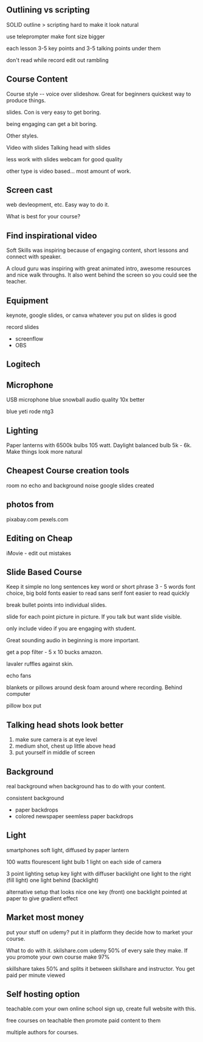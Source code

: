 ## Outlining vs scripting
SOLID outline > scripting
hard to make it look natural

use teleprompter
make font size bigger

each lesson 3-5 key points
and 3-5 talking points under them

don't read while record
edit out rambling

## Course Content
Course style -- voice over slideshow. Great for beginners quickest way to produce things.

slides. Con is very easy to get boring.

being engaging can get a bit boring.

Other styles.

Video with slides
Talking head with slides

less work with slides
webcam for good quality

other type is video based... most amount of work.

## Screen cast
web devleopment, etc.
Easy way to do it.

What is best for your course?

## Find inspirational video
Soft Skills was inspiring because of engaging content, short lessons and connect with speaker.

A cloud guru was inspiring with great animated intro, awesome resources and nice walk throughs. It also went behind the screen so you could see the teacher.

## Equipment
keynote, google slides, or canva
whatever you put on slides is good

record slides
- screenflow
- OBS

## Logitech

## Microphone
USB microphone
blue snowball
audio quality 10x better

blue yeti
rode ntg3

## Lighting
Paper lanterns with 6500k bulbs 105 watt. Daylight balanced bulb 5k - 6k. Make things look more natural

## Cheapest Course creation tools
room no echo and background noise
google slides created

## photos from
pixabay.com
pexels.com

## Editing on Cheap
iMovie - edit out mistakes

## Slide Based Course
Keep it simple
no long sentences
key word or short phrase
3 - 5 words
font choice, big bold fonts easier to read
sans serif font easier to read quickly

break bullet points into individual slides.

slide for each point
picture in picture. If you talk but want slide visible.

only include video if you are engaging with student.

Great sounding audio in beginning is more important.

get a pop filter - 5 x 10 bucks amazon.

lavaler ruffles against skin.

echo
fans

blankets or pillows around desk
foam around where recording. Behind computer

pillow box
put 

## Talking head shots look better
1) make sure camera is at eye level
2) medium shot,
chest up little above head
3) put yourself in middle of screen

## Background
real background when background has to do with your content.

consistent background
- paper backdrops
- colored newspaper
seemless paper backdrops

## Light
smartphones
soft light, diffused by paper lantern

100 watts flourescent light bulb
1 light on each side of camera

3 point lighting setup
key light with diffuser
backlight
one light to the right (fill light)
one light behind (backlight)

alternative setup that looks nice
one key (front)
one backlight pointed at paper to give gradient effect

## Market most money
put your stuff on udemy?
put it in platform they decide how to market your course.

What to do with it.
skilshare.com
udemy 50% of every sale they make. If you promote your own course make 97%

skillshare takes 50% and splits it between skillshare and instructor. You get paid per minute viewed

## Self hosting option
teachable.com
your own online school
sign up, create full website with this.

free courses on teachable then promote paid content to them

multiple authors for courses.








